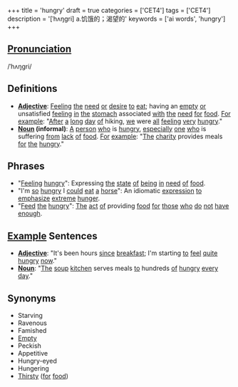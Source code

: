 +++
title = 'hungry'
draft = true
categories = ['CET4']
tags = ['CET4']
description = '[ˈhʌŋgri] a.饥饿的；渴望的'
keywords = ['ai words', 'hungry']
+++

## [Pronunciation](/post/pronunciation/)
/ˈhʌŋɡri/

## Definitions
- **[Adjective](/post/adjective/)**: [Feeling](/post/feeling/) [the](/post/the/) [need](/post/need/) [or](/post/or/) [desire](/post/desire/) [to](/post/to/) [eat](/post/eat/); having an [empty](/post/empty/) [or](/post/or/) unsatisfied [feeling](/post/feeling/) [in](/post/in/) [the](/post/the/) [stomach](/post/stomach/) associated [with](/post/with/) [the](/post/the/) [need](/post/need/) [for](/post/for/) [food](/post/food/). [For](/post/for/) [example](/post/example/): "[After](/post/after/) [a](/post/a/) [long](/post/long/) [day](/post/day/) [of](/post/of/) hiking, [we](/post/we/) were [all](/post/all/) [feeling](/post/feeling/) [very](/post/very/) [hungry](/post/hungry/)."
- **[Noun](/post/noun/) (informal)**: [A](/post/a/) [person](/post/person/) [who](/post/who/) is [hungry](/post/hungry/), [especially](/post/especially/) [one](/post/one/) [who](/post/who/) is suffering [from](/post/from/) [lack](/post/lack/) [of](/post/of/) [food](/post/food/). [For](/post/for/) [example](/post/example/): "[The](/post/the/) [charity](/post/charity/) provides meals [for](/post/for/) [the](/post/the/) [hungry](/post/hungry/)."

## Phrases
- "[Feeling](/post/feeling/) [hungry](/post/hungry/)": Expressing [the](/post/the/) [state](/post/state/) [of](/post/of/) [being](/post/being/) [in](/post/in/) [need](/post/need/) [of](/post/of/) [food](/post/food/).
- "I'm [so](/post/so/) [hungry](/post/hungry/) I [could](/post/could/) [eat](/post/eat/) [a](/post/a/) [horse](/post/horse/)": An idiomatic [expression](/post/expression/) [to](/post/to/) [emphasize](/post/emphasize/) [extreme](/post/extreme/) [hunger](/post/hunger/).
- "[Feed](/post/feed/) [the](/post/the/) [hungry](/post/hungry/)": [The](/post/the/) [act](/post/act/) [of](/post/of/) providing [food](/post/food/) [for](/post/for/) [those](/post/those/) [who](/post/who/) [do](/post/do/) [not](/post/not/) [have](/post/have/) [enough](/post/enough/).

## [Example](/post/example/) Sentences
- **[Adjective](/post/adjective/)**: "It's been hours [since](/post/since/) [breakfast](/post/breakfast/); I'm starting [to](/post/to/) [feel](/post/feel/) [quite](/post/quite/) [hungry](/post/hungry/) [now](/post/now/)."
- **[Noun](/post/noun/)**: "[The](/post/the/) [soup](/post/soup/) [kitchen](/post/kitchen/) serves meals [to](/post/to/) hundreds [of](/post/of/) [hungry](/post/hungry/) [every](/post/every/) [day](/post/day/)."

## Synonyms
- Starving
- Ravenous
- Famished
- [Empty](/post/empty/)
- Peckish
- Appetitive
- Hungry-eyed
- Hungering
- [Thirsty](/post/thirsty/) ([for](/post/for/) [food](/post/food/))

